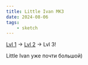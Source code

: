 ```yaml
---
title: Little Ivan MK3
date: 2024-08-06
tags:
    - sketch
---
```


[Lvl 1](/blog/posts/26) → [Lvl 2](/blog/posts/182) → Lvl 3!

Little Ivan уже почти большой)
